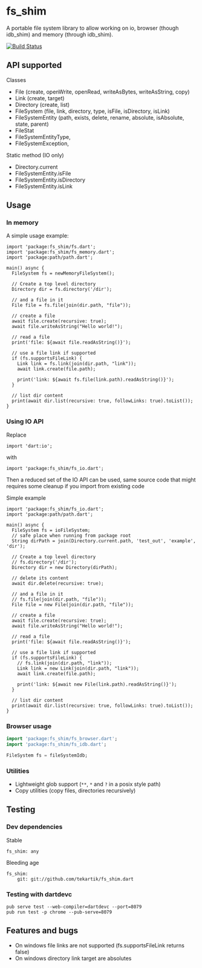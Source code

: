 # fs_shim

A portable file system library to allow working on io, browser (though idb_shim) and memory (through idb_shim).

[![Build Status](https://travis-ci.org/tekartik/fs_shim.dart.svg?branch=master)](https://travis-ci.org/tekartik/fs_shim.dart)

## API supported

Classes

- File (create, openWrite, openRead, writeAsBytes, writeAsString, copy)
- Link (create, target)
- Directory (create, list)
- FileSystem (file, link, directory, type, isFile, isDirectory, isLink)
- FileSystemEntity (path, exists, delete, rename, absolute, isAbsolute, state, parent)
- FileStat
- FileSystemEntityType,
- FileSystemException,

Static method (IO only)

- Directory.current
- FileSystemEntity.isFile
- FileSystemEntity.isDirectory
- FileSystemEntity.isLink

## Usage

### In memory

A simple usage example:

````
import 'package:fs_shim/fs.dart';
import 'package:fs_shim/fs_memory.dart';
import 'package:path/path.dart';

main() async {
  FileSystem fs = newMemoryFileSystem();

  // Create a top level directory
  Directory dir = fs.directory('/dir');

  // and a file in it
  File file = fs.file(join(dir.path, "file"));

  // create a file
  await file.create(recursive: true);
  await file.writeAsString("Hello world!");

  // read a file
  print('file: ${await file.readAsString()}');

  // use a file link if supported
  if (fs.supportsFileLink) {
    Link link = fs.link(join(dir.path, "link"));
    await link.create(file.path);

    print('link: ${await fs.file(link.path).readAsString()}');
  }

  // list dir content
  print(await dir.list(recursive: true, followLinks: true).toList());
}
````

### Using IO API

Replace

    import 'dart:io';

with

    import 'package:fs_shim/fs_io.dart';

Then a reduced set of the IO API can be used, same source code that might requires some cleanup if you import from
existing code

Simple example

````
import 'package:fs_shim/fs_io.dart';
import 'package:path/path.dart';

main() async {
  FileSystem fs = ioFileSystem;
  // safe place when running from package root
  String dirPath = join(Directory.current.path, 'test_out', 'example', 'dir');

  // Create a top level directory
  // fs.directory('/dir');
  Directory dir = new Directory(dirPath);

  // delete its content
  await dir.delete(recursive: true);

  // and a file in it
  // fs.file(join(dir.path, "file"));
  File file = new File(join(dir.path, "file"));

  // create a file
  await file.create(recursive: true);
  await file.writeAsString("Hello world!");

  // read a file
  print('file: ${await file.readAsString()}');

  // use a file link if supported
  if (fs.supportsFileLink) {
    // fs.link(join(dir.path, "link"));
    Link link = new Link(join(dir.path, "link"));
    await link.create(file.path);

    print('link: ${await new File(link.path).readAsString()}');
  }

  // list dir content
  print(await dir.list(recursive: true, followLinks: true).toList());
}
````

### Browser usage

```dart
import 'package:fs_shim/fs_browser.dart';
import 'package:fs_shim/fs_idb.dart';

FileSystem fs = fileSystemIdb;
```

### Utilities

* Lightweight glob support (`**`, `*` and `?` in a posix style path)
* Copy utilities (copy files, directories recursively)

## Testing

### Dev dependencies

Stable

    fs_shim: any

Bleeding age

    fs_shim:
        git: git://github.com/tekartik/fs_shim.dart

### Testing with dartdevc

    pub serve test --web-compiler=dartdevc --port=8079
    pub run test -p chrome --pub-serve=8079

## Features and bugs

* On windows file links are not supported (fs.supportsFileLink returns false)
* On windows directory link target are absolutes

